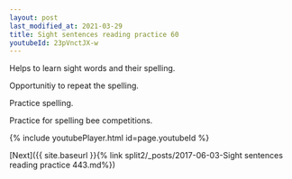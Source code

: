 ```yaml
---
layout: post
last_modified_at: 2021-03-29
title: Sight sentences reading practice 60
youtubeId: 23pVnctJX-w
---
```

 
 
Helps to learn sight words and their spelling.

Opportunitiy to repeat the spelling. 

Practice spelling. 
 
Practice for spelling bee competitions. 
 
{% include youtubePlayer.html id=page.youtubeId %}
 
 

[Next]({{ site.baseurl }}{% link  split2/_posts/2017-06-03-Sight sentences reading practice 443.md%})
 
